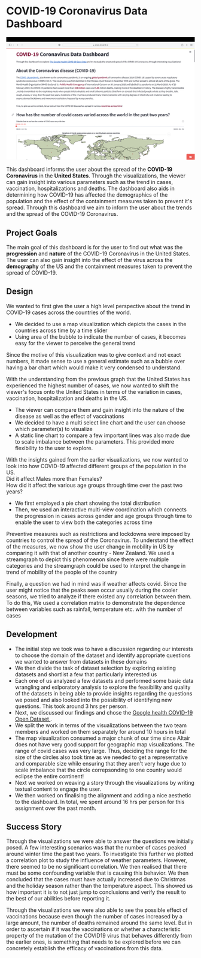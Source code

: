 # COVID-19 Coronavirus Data Dashboard

![A screenshot of the dashboard](screenshot.png)

This dashboard informs the user about the spread of the <b> COVID-19 Coronavirus</b> in the <b>United States</b>. Through the visualizations, the viewer
can gain insight into various parameters such as the trend in cases, vaccination, hospitalizations and deaths. The dashboard also aids in 
determining how COVID-19 has affected the demographics of the population and the effect of the containment measures taken to prevent it's spread. 
Through this dashboard we aim to inform the user about the trends and the spread of the 
COVID-19 Coronavirus. 

## Project Goals


<p>The main goal of this dashboard is for the user to find out what was the <b>progression</b> and <b>nature</b>
of the COVID-19 Coronavirus in the United States. The user can also gain insight into the 
effect of the virus across the <b>demography</b> of the US and the containment measures taken to prevent the spread of COVID-19. </p>

## Design

<p>We wanted to first give the user a high level perspective about the trend in COVID-19 cases across the countries of the world.
<ul><li>We decided to use a map visualization which depicts the cases in the countries
across time by a time slider </li>
<li>Using area of the bubble to indicate the number of cases, it becomes easy for the viewer to perceive 
the general trend</li></ul>
Since the motive of this visualization was to give context and not exact numbers, it made sense to use a general estimate such as a bubble over having 
a bar chart which would make it very condensed to understand.</p>

<p>With the understanding from the previous graph that the United States has experienced the highest number of cases, we now wanted to shift the viewer's focus onto the United States in 
terms of the variation in cases, vaccination, hospitalization and
deaths in the US. 
<ul>
<li>The viewer can compare them and gain insight into
the nature of the disease as well as the effect of vaccinations</li>
<li> We decided to have a multi select line chart and the user can choose which parameter(s) to visualize</li>
<li>A static line chart to compare a few important lines was also made due to scale imbalance between the parameters. 
This provided more flexibility to the user to explore.</li>
</ul></p>

<p>With the insights gained from the earlier visualizations, we now wanted to look into how COVID-19 affected different groups of the population in the US.<br> 
Did it affect Males more than Females?  <br>
How did it affect the various age groups through time over the past two years?<br>
<ul>
<li>We first employed a pie chart showing the total distribution </li>
<li>Then, we used an interactive multi-view coordination which connects the progression in cases across gender and age groups through time to enable the user to view both the categories across time</li> 
</ul></p>

<p>
Preventive measures such as restrictions and lockdowns were imposed by countries to control the spread of the Coronavirus. 
To understand the effect of the measures, we now show the user change in mobility in US by comparing
it with that of another country - New Zealand. 
We used a streamgraph to depict this phenomenon since there were multiple categories and the streamgraph could be
used to interpret the change in trend of mobility of the people of the country
</p>


Finally, a question we had in mind was if weather affects covid. Since the user might notice
that the peaks seen occur usually during the cooler seasons, we tried to analyze if there existed any correlation between them. 
To do this, We used a correlation matrix to demonstrate the dependence between variables such as rainfall, temperature etc. with 
the number of cases

## Development

<ul>
<li>The initial step we took was to have a discussion regarding our interests to choose the domain of the dataset and 
identify appropriate questions we wanted to answer from datasets in these domains</li>

<li>We then divide the task of dataset selection by exploring existing datasets and shortlist a few that particularly interested us</li>
<li>Each one of us analyzed a few datasets and performed some basic data wrangling and 
exlporatory analysis to explore the feasibility and quality of the datasets in being able to provide insights regarding the 
questions we posed and also looked into the possibility of identifying new questions. This took around 3 hrs per person. </li>
<li>Next, we discussed our findings and chose the <a href = 'https://goo.gle/covid-19-open-data'>Google health COVID-19 Open Dataset </a>. </li>
<li>We split the work in terms of the visualizations between the two team members and worked on them separately for around 10 hours in total</li>
<li>The map visualization consumed a major chunk of our time since Altair does not have very good support for geographic map visualizations.
The range of covid cases was very large. Thus, deciding the range for the size of the circles also took time as we needed to get a representative and comparable size while ensuring that they aren't very huge
due to scale imbalance that the circle correpsonding to one country would eclipse the entire continent!</li>
<li>Next we worked on weaving a story through the visualizations by writing textual content to engage the user.</li>
<li>We then worked on finalising the alignment and adding a nice aesthetic to the dashboard.
In total, we spent around 16 hrs per person for this assignment over the past month. </li>
</ul>


## Success Story

<p>Through the visualizations we were able to answer the questions we initially posed. A few interesting scenarios was that the 
number of cases peaked around winter time the past two years. To investigate this further we plotted a correlation plot to study the influence of weather parameters.
However, there seemed to be no significant correlation. We then realised that there must be some confounding variable that is causing this behavior. 
We then concluded that the cases must have actually increased due to Christmas and the holiday season rather than the temperature aspect.
This showed us how important it is to not just jump to conclusions and verify the result to the best of our abilities before reporting it.
</p>
<p>Through the visualizations we were also able to see the possible effect of vaccinations because even though the number of cases increased by a large amount, the number of deaths remained around the same level.
But in order to ascertain if it was the vaccinations or whether a characteristic property of the mutation of the COVID19 virus that behaves differently 
from the earlier ones, is something that needs to be explored before we can concretely establish the efficacy of vaccinations from this data.</p>